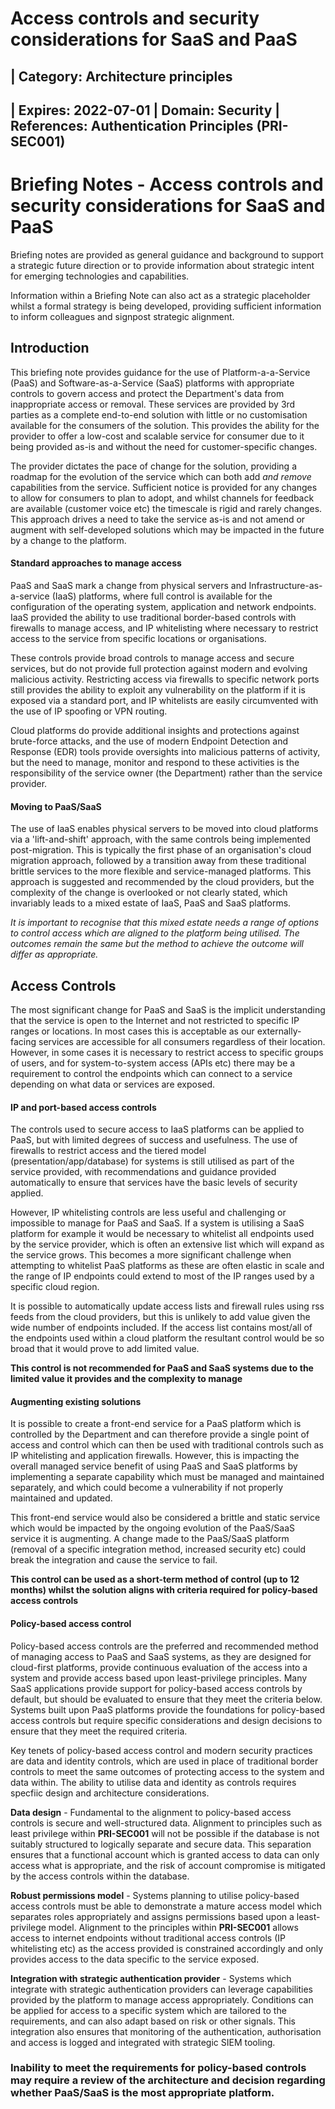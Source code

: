
# Access controls and security considerations for SaaS and PaaS

| Category: Architecture principles
---
| Expires: 2022-07-01
| Domain: Security
| References: Authentication Principles **(PRI-SEC001)**
---

# Briefing Notes - Access controls and security considerations for SaaS and PaaS
Briefing notes are provided as general guidance and background to support a strategic future direction or to provide information about strategic intent for emerging technologies and capabilities.

Information within a Briefing Note can also act as a strategic placeholder whilst a formal strategy is being developed, providing sufficient information to inform colleagues and signpost strategic alignment.

## Introduction
This briefing note provides guidance for the use of Platform-a-a-Service (PaaS) and Software-as-a-Service (SaaS) platforms with appropriate controls to govern access and protect the Department's data from inappropriate access or removal. These services are provided by 3rd parties as a complete end-to-end solution with little or no customisation available for the consumers of the solution. This provides the ability for the provider to offer a low-cost and scalable service for consumer due to it being provided as-is and without the need for customer-specific changes.

The provider dictates the pace of change for the solution, providing a roadmap for the evolution of the service which can both add *and remove* capabilities from the service. Sufficient notice is provided for any changes to allow for consumers to plan to adopt, and whilst channels for feedback are available (customer voice etc) the timescale is rigid and rarely changes. This approach drives a need to take the service as-is and not amend or augment with self-developed solutions which may be impacted in the future by a change to the platform.

#### Standard approaches to manage access
PaaS and SaaS mark a change from physical servers and Infrastructure-as-a-service (IaaS) platforms, where full control is available for the configuration of the operating system, application and network endpoints. IaaS provided the ability to use traditional border-based controls with firewalls to manage access, and IP whitelisting where necessary to restrict access to the service from specific locations or organisations.

These controls provide broad controls to manage access and secure services, but do not provide full protection against modern and evolving malicious activity. Restricting access via firewalls to specific network ports still provides the ability to exploit any vulnerability on the platform if it is exposed via a standard port, and IP whitelists are easily circumvented with the use of IP spoofing or VPN routing.

Cloud platforms do provide additional insights and protections against brute-force attacks, and the use of modern Endpoint Detection and Response (EDR) tools provide oversights into malicious patterns of activity, but the need to manage, monitor and respond to these activities is the responsibility of the service owner (the Department) rather than the service provider.

#### Moving to PaaS/SaaS

The use of IaaS enables physical servers to be moved into cloud platforms via a 'lift-and-shift' approach, with the same controls being implemented post-migration. This is typically the first phase of an organisation's cloud migration approach, followed by a transition away from these traditional brittle services to the more flexible and service-managed platforms. This approach is suggested and recommended by the cloud providers, but the complexity of the change is overlooked or not clearly stated, which invariably leads to a mixed estate of IaaS, PaaS and SaaS platforms.

*It is important to recognise that this mixed estate needs a range of options to control access which are aligned to the platform being utilised. The outcomes remain the same but the method to achieve the outcome will differ as appropriate.*

## Access Controls
The most significant change for PaaS and SaaS is the implicit understanding that the service is open to the Internet and not restricted to specific IP ranges or locations. In most cases this is acceptable as our externally-facing services are accessible for all consumers regardless of their location. However, in some cases it is necessary to restrict access to specific groups of users, and for system-to-system access (APIs etc) there may be a requirement to control the endpoints which can connect to a service depending on what data or services are exposed.

#### IP and port-based access controls

The controls used to secure access to IaaS platforms can be applied to PaaS, but with limited degrees of success and usefulness. The use of firewalls to restrict access and the tiered model (presentation/app/database) for systems is still utilised as part of the service provided, with recommendations and guidance provided automatically to ensure that services have the basic levels of security applied.

However, IP whitelisting controls are less useful and challenging or impossible to manage for PaaS and SaaS. If a system is utilising a SaaS platform for example it would be necessary to whitelist all endpoints used by the service provider, which is often an extensive list which will expand as the service grows. This becomes a more significant challenge when attempting to whitelist PaaS platforms as these are often elastic in scale and the range of IP endpoints could extend to most of the IP ranges used by a specific cloud region.

It is possible to automatically update access lists and firewall rules using rss feeds from the cloud providers, but this is unlikely to add value given the wide number of endpoints included. If the access list contains most/all of the endpoints used within a cloud platform the resultant control would be so broad that it would prove to add limited value.

**This control is not recommended for PaaS and SaaS systems due to the limited value it provides and the complexity to manage**

#### Augmenting existing solutions
It is possible to create a front-end service for a PaaS platform which is controlled by the Department and can therefore provide a single point of access and control which can then be used with traditional controls such as IP whitelisting and application firewalls. However, this is impacting the overall managed service benefit of using PaaS and SaaS platforms by implementing a separate capability which must be managed and maintained separately, and which could become a vulnerability if not properly maintained and updated.

This front-end service would also be considered a brittle and static service which would be impacted by the ongoing evolution of the PaaS/SaaS service it is augmenting. A change made to the PaaS/SaaS platform (removal of a specific integration method, increased security etc) could break the integration and cause the service to fail.

**This control can be used as a short-term method of control (up to 12 months) whilst the solution aligns with criteria required for policy-based access controls**

#### Policy-based access control
Policy-based access controls are the preferred and recommended method of managing access to PaaS and SaaS systems, as they are designed for cloud-first platforms, provide continuous evaluation of the access into a system and provide access based upon least-privilege principles. Many SaaS applications provide support for policy-based access controls by default, but should be evaluated to ensure that they meet the criteria below. Systems built upon PaaS platforms provide the foundations for policy-based access controls but require specific considerations and design decisions to ensure that they meet the required criteria.

Key tenets of policy-based access control and modern security practices are data and identity controls, which are used in place of traditional border controls to meet the same outcomes of protecting access to the system and data within. The ability to utilise data and identity as controls requires specfiic design and architecture considerations.

**Data design** - Fundamental to the alignment to policy-based access controls is secure and well-structured data. Alignment to principles such as least privilege within **PRI-SEC001** will not be possible if the database is not suitably structured to logically separate and secure data. This separation ensures that a functional account which is granted access to data can only access what is appropriate, and the risk of account compromise is mitigated by the access controls within the database.

**Robust permissions model** - Systems planning to utilise policy-based access controls must be able to demonstrate a mature access model which separates roles appropriately and assigns permissions based upon a least-privilege model. Alignment to the principles within **PRI-SEC001** allows access to internet endpoints without traditional access controls (IP whitelisting etc) as the access provided is constrained accordingly and only provides access to the data specific to the service exposed.

**Integration with strategic authentication provider** - Systems which integrate with strategic authentication providers can leverage capabilities provided by the platform to manage access appropriately. Conditions can be applied for access to a specific system which are tailored to the requirements, and can also adapt based on risk or other signals. This integration also ensures that monitoring of the authentication, authorisation and access is logged and integrated with strategic SIEM tooling.

### Inability to meet the requirements for policy-based controls may require a review of the architecture and decision regarding whether PaaS/SaaS is the most appropriate platform.
